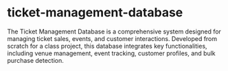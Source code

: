 # ticket-management-database
The Ticket Management Database is a comprehensive system designed for managing ticket sales, events, and customer interactions. Developed from scratch for a class project, this database integrates key functionalities, including venue management, event tracking, customer profiles, and bulk purchase detection.
